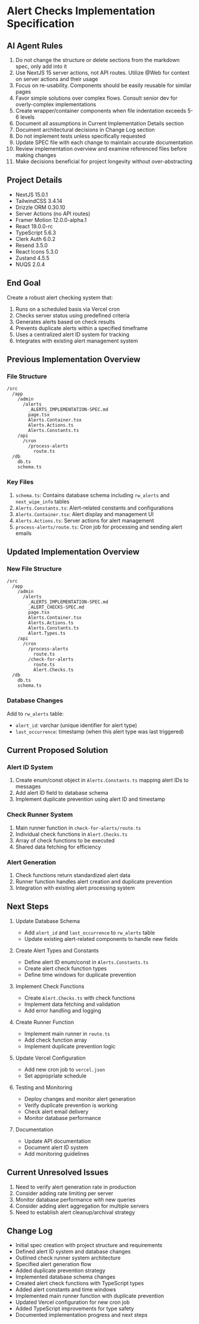 # Alert Checks Implementation Specification

## AI Agent Rules

1. Do not change the structure or delete sections from the markdown spec, only add into it
2. Use NextJS 15 server actions, not API routes. Utilize @Web for context on server actions and their usage
3. Focus on re-usability. Components should be easily reusable for similar pages
4. Favor simple solutions over complex flows. Consult senior dev for overly-complex implementations
5. Create wrapper/container components when file indentation exceeds 5-6 levels
6. Document all assumptions in Current Implementation Details section
7. Document architectural decisions in Change Log section
8. Do not implement tests unless specifically requested
9. Update SPEC file with each change to maintain accurate documentation
10. Review implementation overview and examine referenced files before making changes
11. Make decisions beneficial for project longevity without over-abstracting

## Project Details

-   NextJS 15.0.1
-   TailwindCSS 3.4.14
-   Drizzle ORM 0.30.10
-   Server Actions (no API routes)
-   Framer Motion 12.0.0-alpha.1
-   React 19.0.0-rc
-   TypeScript 5.6.3
-   Clerk Auth 6.0.2
-   Resend 3.5.0
-   React Icons 5.3.0
-   Zustand 4.5.5
-   NUQS 2.0.4

## End Goal

Create a robust alert checking system that:

1. Runs on a scheduled basis via Vercel cron
2. Checks server status using predefined criteria
3. Generates alerts based on check results
4. Prevents duplicate alerts within a specified timeframe
5. Uses a centralized alert ID system for tracking
6. Integrates with existing alert management system

## Previous Implementation Overview

### File Structure

```
/src
  /app
    /admin
      /alerts
        _ALERTS_IMPLEMENTATION-SPEC.md
        page.tsx
        Alerts.Container.tsx
        Alerts.Actions.ts
        Alerts.Constants.ts
    /api
      /cron
        /process-alerts
          route.ts
  /db
    db.ts
    schema.ts
```

### Key Files

1. `schema.ts`: Contains database schema including `rw_alerts` and `next_wipe_info` tables
2. `Alerts.Constants.ts`: Alert-related constants and configurations
3. `Alerts.Container.tsx`: Alert display and management UI
4. `Alerts.Actions.ts`: Server actions for alert management
5. `process-alerts/route.ts`: Cron job for processing and sending alert emails

## Updated Implementation Overview

### New File Structure

```
/src
  /app
    /admin
      /alerts
        _ALERTS_IMPLEMENTATION-SPEC.md
        _ALERT_CHECKS-SPEC.md
        page.tsx
        Alerts.Container.tsx
        Alerts.Actions.ts
        Alerts.Constants.ts
        Alert.Types.ts
    /api
      /cron
        /process-alerts
          route.ts
        /check-for-alerts
          route.ts
          Alert.Checks.ts
  /db
    db.ts
    schema.ts
```

### Database Changes

Add to `rw_alerts` table:

-   `alert_id`: varchar (unique identifier for alert type)
-   `last_occurrence`: timestamp (when this alert type was last triggered)

## Current Proposed Solution

### Alert ID System

1. Create enum/const object in `Alerts.Constants.ts` mapping alert IDs to messages
2. Add alert ID field to database schema
3. Implement duplicate prevention using alert ID and timestamp

### Check Runner System

1. Main runner function in `check-for-alerts/route.ts`
2. Individual check functions in `Alert.Checks.ts`
3. Array of check functions to be executed
4. Shared data fetching for efficiency

### Alert Generation

1. Check functions return standardized alert data
2. Runner function handles alert creation and duplicate prevention
3. Integration with existing alert processing system

## Next Steps

1. Update Database Schema

    - Add `alert_id` and `last_occurrence` to `rw_alerts` table
    - Update existing alert-related components to handle new fields

2. Create Alert Types and Constants

    - Define alert ID enum/const in `Alerts.Constants.ts`
    - Create alert check function types
    - Define time windows for duplicate prevention

3. Implement Check Functions

    - Create `Alert.Checks.ts` with check functions
    - Implement data fetching and validation
    - Add error handling and logging

4. Create Runner Function

    - Implement main runner in `route.ts`
    - Add check function array
    - Implement duplicate prevention logic

5. Update Vercel Configuration

    - Add new cron job to `vercel.json`
    - Set appropriate schedule

6. Testing and Monitoring

    - Deploy changes and monitor alert generation
    - Verify duplicate prevention is working
    - Check alert email delivery
    - Monitor database performance

7. Documentation

    - Update API documentation
    - Document alert ID system
    - Add monitoring guidelines

## Current Unresolved Issues

1. Need to verify alert generation rate in production
2. Consider adding rate limiting per server
3. Monitor database performance with new queries
4. Consider adding alert aggregation for multiple servers
5. Need to establish alert cleanup/archival strategy

## Change Log

-   Initial spec creation with project structure and requirements
-   Defined alert ID system and database changes
-   Outlined check runner system architecture
-   Specified alert generation flow
-   Added duplicate prevention strategy
-   Implemented database schema changes
-   Created alert check functions with TypeScript types
-   Added alert constants and time windows
-   Implemented main runner function with duplicate prevention
-   Updated Vercel configuration for new cron job
-   Added TypeScript improvements for type safety
-   Documented implementation progress and next steps

